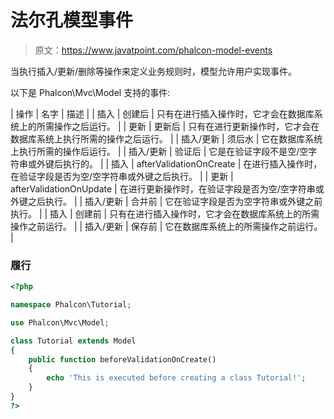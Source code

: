 # 法尔孔模型事件

> 原文：<https://www.javatpoint.com/phalcon-model-events>

当执行插入/更新/删除等操作来定义业务规则时，模型允许用户实现事件。

以下是 Phalcon\Mvc\Model 支持的事件:

| 操作 | 名字 | 描述 |
| 插入 | 创建后 | 只有在进行插入操作时，它才会在数据库系统上的所需操作之后运行。 |
| 更新 | 更新后 | 只有在进行更新操作时，它才会在数据库系统上执行所需的操作之后运行。 |
| 插入/更新 | 须后水 | 它在数据库系统上执行所需的操作后运行。 |
| 插入/更新 | 验证后 | 它是在验证字段不是空/空字符串或外键后执行的。 |
| 插入 | afterValidationOnCreate | 在进行插入操作时，在验证字段是否为空/空字符串或外键之后执行。 |
| 更新 | afterValidationOnUpdate | 在进行更新操作时，在验证字段是否为空/空字符串或外键之后执行。 |
| 插入/更新 | 合并前 | 它在验证字段是否为空字符串或外键之前执行。 |
| 插入 | 创建前 | 只有在进行插入操作时，它才会在数据库系统上的所需操作之前运行。 |
| 插入/更新 | 保存前 | 它在数据库系统上的所需操作之前运行。 |

### 履行

```php
<?php

namespace Phalcon\Tutorial;

use Phalcon\Mvc\Model;

class Tutorial extends Model
{
    public function beforeValidationOnCreate()
    {
        echo 'This is executed before creating a class Tutorial!';
    }
}
?>

```